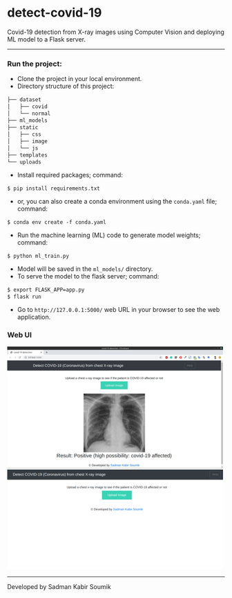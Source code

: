 # detect-covid-19
Covid-19 detection from X-ray images using Computer Vision and deploying ML model to a Flask server. 

---
### Run the project:
 - Clone the project in your local environment.
 - Directory structure of this project: 
 ```
├── dataset
│   ├── covid
│   └── normal
├── ml_models
├── static
│   ├── css
│   ├── image
│   └── js
├── templates
└── uploads

 ```
 - Install required packages; command:  
 ```
 $ pip install requirements.txt
 ```
 - or, you can also create a conda environment using the `conda.yaml` file; command:  
 ```
 $ conda env create -f conda.yaml
 ```
 - Run the machine learning (ML) code to generate model weights; command:

 ```
 $ python ml_train.py
 ```
 - Model will be saved in the `ml_models/` directory.
 - To serve the model to the flask server; command: 
 ```
$ export FLASK_APP=app.py
$ flask run 
 ``` 
 - Go to `http://127.0.0.1:5000/` web URL in your browser to see the web application. 

 ### Web UI


<kbd><img src="static/image/ui_sample.jpg" width=500></kbd>
<kbd><img src="static/image/UI_sample_2.png" width=500></kbd>


 ---

 Developed by Sadman Kabir Soumik 

